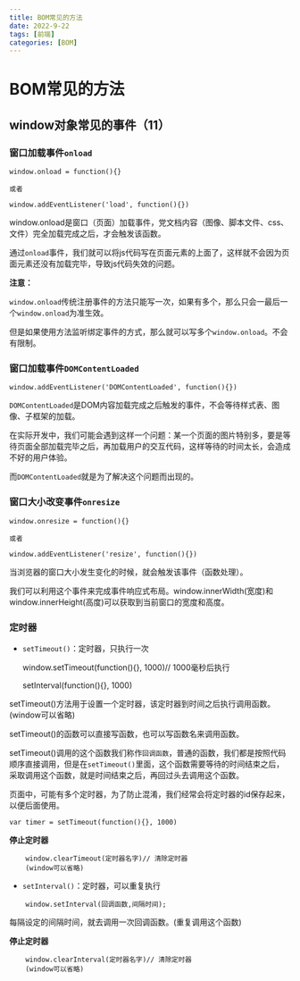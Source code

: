 ```yaml
---
title: BOM常见的方法
date: 2022-9-22
tags: [前端]
categories: [BOM]
---
```

# BOM常见的方法

## window对象常见的事件（11）

### 窗口加载事件`onload`

    window.onload = function(){}

    或者

    window.addEventListener('load', function(){})

window.onload是窗口（页面）加载事件，党文档内容（图像、脚本文件、css、文件）完全加载完成之后，才会触发该函数。

通过`onload`事件，我们就可以将js代码写在页面元素的上面了，这样就不会因为页面元素还没有加载完毕，导致js代码失效的问题。

**注意：**

`window.onload`传统注册事件的方法只能写一次，如果有多个，那么只会一最后一个`window.onload`为准生效。

但是如果使用方法监听绑定事件的方式，那么就可以写多个`window.onload`。不会有限制。

### 窗口加载事件`DOMContentLoaded`

    window.addEventListener('DOMContentLoaded', function(){})

`DOMContentLoaded`是DOM内容加载完成之后触发的事件，不会等待样式表、图像、子框架的加载。

在实际开发中，我们可能会遇到这样一个问题：某一个页面的图片特别多，要是等待页面全部加载完毕之后，再加载用户的交互代码，这样等待的时间太长，会造成不好的用户体验。

而`DOMContentLoaded`就是为了解决这个问题而出现的。

### 窗口大小改变事件`onresize`

    window.onresize = function(){}

    或者

    window.addEventListener('resize', function(){})

当浏览器的窗口大小发生变化的时候，就会触发该事件（函数处理）。

我们可以利用这个事件来完成事件响应式布局。window.innerWidth(宽度)和window.innerHeight(高度)可以获取到当前窗口的宽度和高度。

### 定时器

- `setTimeout()`：定时器，只执行一次

    window.setTimeout(function(){}, 1000)// 1000毫秒后执行

    setInterval(function(){}, 1000)

setTimeout()方法用于设置一个定时器，该定时器到时间之后执行调用函数。(window可以省略)

setTimeout()的函数可以直接写函数，也可以写函数名来调用函数。

setTimeout()调用的这个函数我们称作`回调函数`，普通的函数，我们都是按照代码顺序直接调用，但是在`setTimeout()`里面，这个函数需要等待的时间结束之后，采取调用这个函数，就是时间结束之后，再回过头去调用这个函数。

页面中，可能有多个定时器，为了防止混淆，我们经常会将定时器的id保存起来，以便后面使用。

    var timer = setTimeout(function(){}, 1000)

**停止定时器**

```
    window.clearTimeout(定时器名字)// 清除定时器
    (window可以省略)
```

- `setInterval()`：定时器，可以重复执行

```
    window.setInterval(回调函数,间隔时间);
```
每隔设定的间隔时间，就去调用一次回调函数。(重复调用这个函数)

**停止定时器**

```
    window.clearInterval(定时器名字)// 清除定时器
    (window可以省略)
``` 